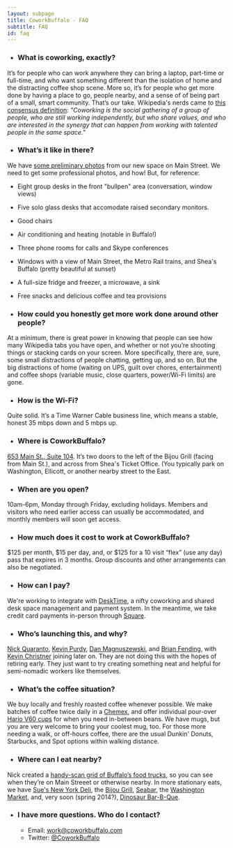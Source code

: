 ```yaml
---
layout: subpage
title: CoworkBuffalo - FAQ
subtitle: FAQ
id: faq
---
```


* ### What is coworking, exactly?
It’s for people who can work anywhere they can bring a laptop, part-time or full-time, and who want something different than the isolation of home and the distracting coffee shop scene. More so, it’s for people who get more done by having a place to go, people nearby, and a sense of of being part of a small, smart community.  That’s our take. Wikipedia's nerds came to [this consensus definition](http://en.wikipedia.org/wiki/Coworking): *"Coworking is the social gathering of a group of people, who are still working independently, but who share values, and who are interested in the synergy that can happen from working with talented people in the same space."*

* ### What’s it like in there?
We have [some preliminary photos](https://www.dropbox.com/sh/uy0r6tkwvei8m7q/Mt8peC1p5U) from our new space on Main Street. We need to get some professional photos, and how! But, for reference:
  * Eight group desks in the front "bullpen" area (conversation, window views)
  * Five solo glass desks that accomodate raised secondary monitors.
  * Good chairs
  * Air conditioning and heating (notable in Buffalo!)
  * Three phone rooms for calls and Skype conferences
  * Windows with a view of Main Street, the Metro Rail trains, and Shea's Buffalo (pretty beautiful at sunset)
  * A full-size fridge and freezer, a microwave, a sink
  * Free snacks and delicious coffee and tea provisions

* ### How could you honestly get more work done around other people?
At a minimum, there is great power in knowing that people can see how many Wikipedia tabs you have open, and whether or not you’re shooting things or stacking cards on your screen. More specifically, there are, sure, some small distractions of people chatting, getting up, and so on. But the big distractions of home (waiting on UPS, guilt over chores, entertainment) and coffee shops (variable music, close quarters, power/Wi-Fi limits) are gone. 

* ### How is the Wi-Fi?
Quite solid. It’s a Time Warner Cable business line, which means a stable, honest 35 mbps down and 5 mbps up.

* ### Where is CoworkBuffalo?
[653 Main St., Suite 104](https://maps.google.com/maps?t=m&ll=42.89123039999998%2C-78.8745409&q=coworkbuffalo&spn=0.0031989896548163146%2C0.005821800114064703&output=classic). It’s two doors to the left of the Bijou Grill (facing from Main St.), and across from Shea's Ticket Office. (You typically park on Washington, Ellicott, or another nearby street to the East.

* ### When are you open?
10am-6pm, Monday through Friday, excluding holidays. Members and visitors who need earlier access can usually be accommodated, and monthly members will soon get access.

<!-- * ### Where can I park? How can I get there?
You've got a few options:
  * There are lots nearby that offer not-so-bad daily rates. On Elmwood, just up from Chippewa (next to Valero gas station), it's $7/day; many lots are similar.
  * There are pockets of free and cheap street parking nearby. A favorite is Johnson Park ([map](https://maps.google.com/maps?q=johnson+park,+buffalo,+ny&ll=42.892819,-78.878703&spn=0.006013,0.013937&hnear=Johnson+Park,+Buffalo,+Erie,+New+York&t=m&z=17)), where there are sometimes $2 all-day meters.
  * Biking is quite convenient, and of course, bikes are free to park.
  * The Metro Rail stop at Fountain Plaza ([map](https://maps.google.com/maps?q=RAIL+at+Fountain+Plaza+Station&hl=en&hnear=RAIL+at+Fountain+Plaza+Station&t=m&z=16)) is three short blocks away. -->

* ### How much does it cost to work at CoworkBuffalo?
$125 per month, $15 per day, and, or $125 for a 10 visit “flex” (use any day) pass that expires in 3 months. Group discounts and other arrangements can also be negotiated.

* ### How can I pay?
We're working to integrate with [DeskTime](https://www.desktimeapp.com/), a nifty coworking and shared desk space management and payment system. In the meantime, we take credit card payments in-person through [Square](https://squareup.com/).

* ### Who’s launching this, and why?
[Nick Quaranto](http://twitter.com/qrush), [Kevin Purdy](http://twitter.com/kevinpurdy), [Dan Magnuszewski](http://twitter.com/magnachef), and [Brian Fending](http://twitter.com/fending), with [Kevin Christner](http://twitter.com/sailflyer) joining later on. They are not doing this with the hopes of retiring early. They just want to try creating something neat and helpful for semi-nomadic workers like themselves. 

* ### What’s the coffee situation?
We buy locally and freshly roasted coffee whenever possible. We make batches of coffee twice daily in a [Chemex](http://www.chemexcoffeemaker.com/), and offer individual pour-over [Hario V60 cups](http://www.gimmecoffee.com/galleries/brewing_at_home_part_5_pour_ov/) for when you need in-between beans. We have mugs, but you are very welcome to bring your coolest mug, too. For those more needing a walk, or off-hours coffee, there are the usual Dunkin' Donuts, Starbucks, and Spot options within walking distance.

* ### Where can I eat nearby?
Nick created a [handy-scan grid of Buffalo’s food trucks](http://coworkbuffalo.com/food/), so you can see when they’re on Main Streeet or otherwise nearby. In more stationary eats, we have [Sue's New York Deli](http://www.suesnydeli.com/), the [Bijou Grill](http://bijougrille.com/), [Seabar](http://seabarsushi.com/), the [Washington Market](http://thewashingtonmarket.com/), and, very soon (spring 2014?), [Dinosaur Bar-B-Que](http://www.dinosaurbarbque.com/).

* ### I have more questions. Who do I contact?
  * Email: [work@coworkbuffalo.com](mailto:work@coworkbuffalo.com)
  * Twitter: [@CoworkBuffalo](http://coworkbuffalo.com)
